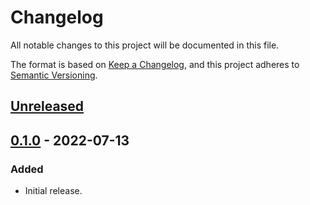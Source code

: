 # Changelog

All notable changes to this project will be documented in this file.

The format is based on [Keep a Changelog](https://keepachangelog.com/en/1.0.0/),
and this project adheres to
[Semantic Versioning](https://semver.org/spec/v2.0.0.html).

## [Unreleased]

## [0.1.0] - 2022-07-13

### Added

- Initial release.

[Unreleased]: https://github.com/gear-dapps/app/compare/0.1.0...HEAD
[0.1.0]: https://github.com/gear-dapps/app/compare/a40d727...0.1.0
